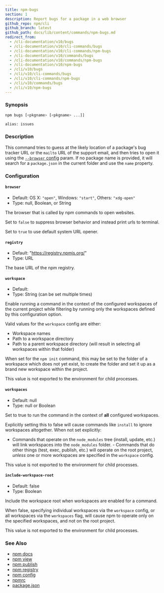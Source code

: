 ```yaml
---
title: npm-bugs
section: 1
description: Report bugs for a package in a web browser
github_repo: npm/cli
github_branch: latest
github_path: docs/lib/content/commands/npm-bugs.md
redirect_from:
  - /cli-documentation/v10/bugs
  - /cli-documentation/v10/cli-commands/bugs
  - /cli-documentation/v10/cli-commands/npm-bugs
  - /cli-documentation/v10/commands/bugs
  - /cli-documentation/v10/commands/npm-bugs
  - /cli-documentation/v10/npm-bugs
  - /cli/v10/bugs
  - /cli/v10/cli-commands/bugs
  - /cli/v10/cli-commands/npm-bugs
  - /cli/v10/commands/bugs
  - /cli/v10/npm-bugs
---
```


### Synopsis

```bash
npm bugs [<pkgname> [<pkgname> ...]]

alias: issues
```

### Description

This command tries to guess at the likely location of a package's bug
tracker URL or the `mailto` URL of the support email, and then tries to
open it using the [`--browser` config](/cli/v10/using-npm/config#browser) param. If no
package name is provided, it will search for a `package.json` in the current
folder and use the `name` property.

### Configuration

#### `browser`

* Default: OS X: `"open"`, Windows: `"start"`, Others: `"xdg-open"`
* Type: null, Boolean, or String

The browser that is called by npm commands to open websites.

Set to `false` to suppress browser behavior and instead print urls to
terminal.

Set to `true` to use default system URL opener.



#### `registry`

* Default: "https://registry.npmjs.org/"
* Type: URL

The base URL of the npm registry.



#### `workspace`

* Default:
* Type: String (can be set multiple times)

Enable running a command in the context of the configured workspaces of the
current project while filtering by running only the workspaces defined by
this configuration option.

Valid values for the `workspace` config are either:

* Workspace names
* Path to a workspace directory
* Path to a parent workspace directory (will result in selecting all
  workspaces within that folder)

When set for the `npm init` command, this may be set to the folder of a
workspace which does not yet exist, to create the folder and set it up as a
brand new workspace within the project.

This value is not exported to the environment for child processes.

#### `workspaces`

* Default: null
* Type: null or Boolean

Set to true to run the command in the context of **all** configured
workspaces.

Explicitly setting this to false will cause commands like `install` to
ignore workspaces altogether. When not set explicitly:

- Commands that operate on the `node_modules` tree (install, update, etc.)
will link workspaces into the `node_modules` folder. - Commands that do
other things (test, exec, publish, etc.) will operate on the root project,
_unless_ one or more workspaces are specified in the `workspace` config.

This value is not exported to the environment for child processes.

#### `include-workspace-root`

* Default: false
* Type: Boolean

Include the workspace root when workspaces are enabled for a command.

When false, specifying individual workspaces via the `workspace` config, or
all workspaces via the `workspaces` flag, will cause npm to operate only on
the specified workspaces, and not on the root project.

This value is not exported to the environment for child processes.

### See Also

* [npm docs](/cli/v10/commands/npm-docs)
* [npm view](/cli/v10/commands/npm-view)
* [npm publish](/cli/v10/commands/npm-publish)
* [npm registry](/cli/v10/using-npm/registry)
* [npm config](/cli/v10/commands/npm-config)
* [npmrc](/cli/v10/configuring-npm/npmrc)
* [package.json](/cli/v10/configuring-npm/package-json)
